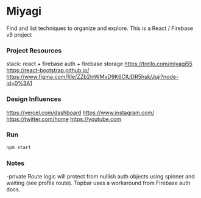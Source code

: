 # Miyagi

Find and list techniques to organize and explore. This is a React / Firebase v9 project

### Project Resources

stack: react + firebase auth + firebase storage
https://trello.com/miyagi55
https://react-bootstrap.github.io/
https://www.figma.com/file/ZZb2InWMvD9K6CIUDR5hsk/Juji?node-id=0%3A1

### Design Influences

https://vercel.com/dashboard
https://www.instagram.com/
https://twitter.com/home
https://youtube.com

### Run

```bash
npm start
```

### Notes

-private Route logic will protect from nullish auth objects using spinner and waiting (see profile route). Topbar uses a workaround from Firebase auth docs.
